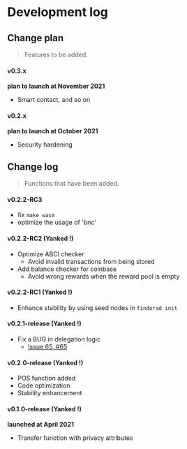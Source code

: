 # Development log

## Change plan

> Features to be added.

#### v0.3.x

**plan to launch at November 2021**

- Smart contact, and so on

#### v0.2.x

**plan to launch at October 2021**

- Security hardening

## Change log

> Functions that have been added.

#### v0.2.2-RC3

- fix `make wasm`
- optimize the usage of 'bnc'

#### v0.2.2-RC2 (Yanked !)

- Optimize ABCI checker
    - Avoid invalid transactions from being stored
- Add balance checker for coinbase
    - Avoid wrong rewards when the reward pool is empty

#### v0.2.2-RC1 (Yanked !)

- Enhance stability by using seed nodes in `findorad init`

#### v0.2.1-release (Yanked !)

- Fix a BUG in delegation logic
    - [Issue 65, #65](https://github.com/FindoraNetwork/platform/issues/65)

#### v0.2.0-release (Yanked !)

- POS function added
- Code optimization
- Stability enhancement

#### v0.1.0-release (Yanked !)

**launched at April 2021**

- Transfer function with privacy attributes
